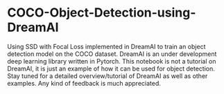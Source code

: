 # COCO-Object-Detection-using-DreamAI
Using SSD with Focal Loss implemented in DreamAI to train an object detection model on the COCO dataset.
DreamAI is an under development deep learning library written in Pytorch.
This notebook is not a tutorial on DreamAI, it is just an example of how it can be used for object detection.
Stay tuned for a detailed overview/tutorial of DreamAI as well as other examples.
Any kind of feedback is much appreciated.
